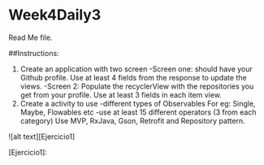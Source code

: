 # Week4Daily3


Read Me file.

##Instructions: 
1. Create an application with two screen 
 -Screen one: should have your Github profile. Use at least 4 fields from the response to update the views.
 -Screen 2: Populate the recyclerView with the repositories you get from your profile. Use at least 3 fields in each item view.
2. Create a activity to use
-different types of Observables For eg: Single, Maybe, Flowables etc
-use at least 15 different operators (3 from each category)
Use MVP, RxJava, Gson, Retrofit and Repository pattern.

![alt text][Ejercicio1]

[Ejercicio1]: 
